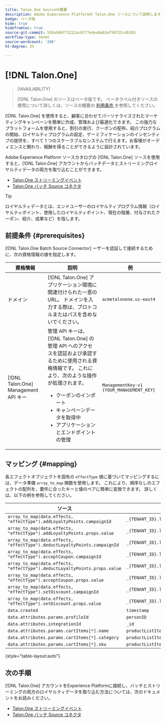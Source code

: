 ```yaml
---
title: Talon.One Sourceの概要
description: Adobe Experience Platformの Talon.One ソースについて説明します
badge: ベータ版
hide: true
hidefromtoc: true
source-git-commit: 558a9d6ff3222acbf77edea0a82ef50725cd6203
workflow-type: tm+mt
source-wordcount: '286'
ht-degree: 3%

---
```


# [!DNL Talon.One]

>[!AVAILABILITY]
>
>[!DNL Talon.One] のソースはベータ版です。 ベータラベル付きソースの使用について詳しくは、ソースの概要の [ 利用条件 ](../../home.md#terms-and-conditions) を参照してください。

[!DNL Talon.One] を使用すると、顧客に合わせてパーソナライズされたマーケティングキャンペーンを簡単に作成、管理および最適化できます。 この強力なプラットフォームを使用すると、割引の実行、クーポンの配布、紹介プログラムの開始、ロイヤルティプログラムの設定、ゲーミフィケーションのインセンティブの提供を、すべて 1 つのスケーラブルなシステムで行えます。お客様がオーディエンスと関わり、報酬を得ることができるように設計されています。

Adobe Experience Platform ソースカタログの [!DNL Talon.One] ソースを使用すると、[!DNL Talon.One] アカウントからバッチデータとストリーミングロイヤルティデータの両方を取り込むことができます。

* [Talon.One ストリーミングイベント](../../tutorials/ui/create/loyalty/talon-one-streaming.md)
* [Talon.One バッチ Source コネクタ](../../tutorials/ui/create/loyalty/talon-one-batch.md)

>[!TIP]
>
>ロイヤルティデータとは、エンドユーザーのロイヤルティプログラム情報（ロイヤルティポイント、使用したロイヤルティポイント、現在の階層、付与されたクーポン、紹介、成果など）を指します。

## 前提条件 {#prerequisites}

[!DNL Talon.One Batch Source Connector] ーザーを認証して接続するために、次の資格情報の値を指定します。

| 資格情報 | 説明 | 例 |
| --- | --- | --- |
| ドメイン | [!DNL Talon.One] アプリケーション環境に関連付けられた一意の URL。 ドメインを入力する際は、プロトコルまたはパスを含めないでください。 | `acmetalonone.us-east4` |
| [!DNL Talon.One] Management API キー | 管理 API キーは、[!DNL Talon.One] の管理 API へのアクセスを認証および承認するために使用される資格情報です。 これにより、次のような操作が処理されます。 <ul><li>クーポンのインポート</li><li>キャンペーンデータを取得中</li><li>アプリケーションとエンドポイントの管理</li></ul> | `ManagementKey-v1 {YOUR_MANAGEMENT_KEY}` |

## マッピング {#mapping}

各エフェクトオブジェクトを固有の `effectType` 値に基づいてマッピングするには、データ準備 `array_to_map` 関数を使用します。 これにより、順序なしのエフェクトの配列を、要件に合ったキーと値のペアに簡単に変換できます。 詳しくは、以下の例を参照してください。

| ソース | 宛先 |
| ---- | --- |
| `array_to_map(data.effects, "effectType").addLoyaltyPoints.campaignId` | `_{TENANT_ID}.loyalty.pointsGained[0].promotionId` |
| `array_to_map(data.effects, "effectType").addLoyaltyPoints.props.value` | `_{TENANT_ID}.loyalty.pointsGained[0].value` |
| `array_to_map(data.effects, "effectType").deductLoyaltyPoints.campaignId` | `_{TENANT_ID}.loyalty.pointsRedemption[0].promotionId` |
| `array_to_map(data.effects, "effectType").acceptCoupon.campaignId` | `_{TENANT_ID}.loyalty.couponRedemption[0].campaignId` |
| `array_to_map(data.effects, "effectType").deductLoyaltyPoints.props.value` | `_{TENANT_ID}.loyalty.pointsRedemption[0].value` |
| `array_to_map(data.effects, "effectType").acceptCoupon.props.value` | `_{TENANT_ID}.loyalty.couponRedemption[0].id` |
| `array_to_map(data.effects, "effectType").setDiscount.campaignId` | `_{TENANT_ID}.loyalty.discounts[0].promotionId` |
| `array_to_map(data.effects, "effectType").setDiscount.props.value` | `_{TENANT_ID}.loyalty.discounts[0].value` |
| `data.created` | `timestamp` |
| `data.attributes.params.profileId` | `personID` |
| `data.attributes.integrationId` | `_id` |
| `data.attributes.params.cartItems[*].name` | `productListItems[*].name` |
| `data.attributes.params.cartItems[*].category` | `productListItems[*].productCategories[0].categoryID` |
| `data.attributes.params.cartItems[*].sku` | `productListItems[*].SKU` |

{style="table-layout:auto"}

## 次の手順

[!DNL Talon.One] アカウントをExperience Platformに接続し、バッチとストリーミングの両方のロイヤルティデータを取り込む方法については、次のドキュメントをお読みください。

* [Talon.One ストリーミングイベント](../../tutorials/ui/create/loyalty/talon-one-streaming.md)
* [Talon.One バッチ Source コネクタ](../../tutorials/ui/create/loyalty/talon-one-batch.md)